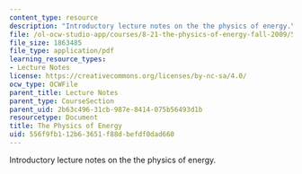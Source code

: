 ```yaml
---
content_type: resource
description: "Introductory lecture notes on the the physics of energy.\r\n"
file: /ol-ocw-studio-app/courses/8-21-the-physics-of-energy-fall-2009/556f9fb112b63651f88dbefdf0dad660_MIT8_21s09_lec01.pdf
file_size: 1863485
file_type: application/pdf
learning_resource_types:
- Lecture Notes
license: https://creativecommons.org/licenses/by-nc-sa/4.0/
ocw_type: OCWFile
parent_title: Lecture Notes
parent_type: CourseSection
parent_uid: 2b63c496-31cb-987e-8414-075b56493d1b
resourcetype: Document
title: The Physics of Energy
uid: 556f9fb1-12b6-3651-f88d-befdf0dad660
---
```

Introductory lecture notes on the the physics of energy.
